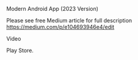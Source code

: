 Modern Android App (2023 Version)

Please see free Medium article for full description
https://medium.com/p/e104693946e4/edit

Video

Play Store.












 







